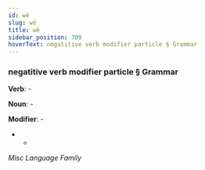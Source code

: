 ```yaml
---
id: wë
slug: wë
title: wë
sidebar_position: 709
hoverText: negatitive verb modifier particle § Grammar
---
```


### negatitive verb modifier particle § Grammar

**Verb**: -

**Noun**: -

**Modifier**: -

- -

*Misc Language Family*